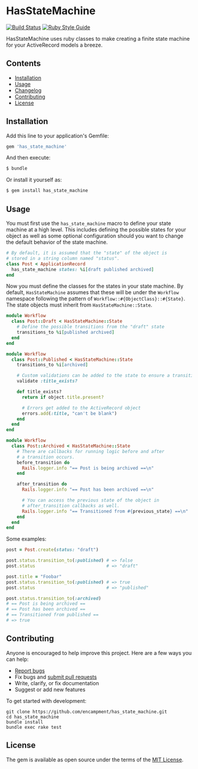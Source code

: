 # HasStateMachine

[![Build Status](https://github.com/bharget/has_state_machine/workflows/Tests/badge.svg)](https://github.com/bharget/has_state_machine/actions)
[![Ruby Style Guide](https://img.shields.io/badge/code_style-standard-brightgreen.svg)](https://github.com/testdouble/standard)

HasStateMachine uses ruby classes to make creating a finite state machine for your ActiveRecord models a breeze.

## Contents

- [Installation](#installation)
- [Usage](#usage)
- [Changelog](https://github.com/encampment/has_state_machine/blob/master/CHANGELOG.md)
- [Contributing](#contributing)
- [License](#license)

## Installation
Add this line to your application's Gemfile:

```ruby
gem 'has_state_machine'
```

And then execute:
```bash
$ bundle
```

Or install it yourself as:
```bash
$ gem install has_state_machine
```

## Usage

You must first use the `has_state_machine` macro to define your state machine at
a high level. This includes defining the possible states for your object as well
as some optional configuration should you want to change the default behavior of
the state machine.
```ruby
# By default, it is assumed that the "state" of the object is
# stored in a string column named "status".
class Post < ApplicationRecord
  has_state_machine states: %i[draft published archived]
end
```

Now you must define the classes for the states in your state machine. By default,
`HasStateMachine` assumes that these will be under the `Workflow` namespace following
the pattern of `Workflow::#{ObjectClass}::#{State}`. The state objects must inherit
from `HasStateMachine::State`.

```ruby
module Workflow
  class Post::Draft < HasStateMachine::State
    # Define the possible transitions from the "draft" state
    transitions_to %i[published archived]
  end
end

module Workflow
  class Post::Published < HasStateMachine::State
    transitions_to %i[archived]

    # Custom validations can be added to the state to ensure a transition is "valid"
    validate :title_exists?

    def title_exists?
      return if object.title.present?

      # Errors get added to the ActiveRecord object
      errors.add(:title, "can't be blank")
    end
  end
end

module Workflow
  class Post::Archived < HasStateMachine::State
    # There are callbacks for running logic before and after
    # a transition occurs.
    before_transition do
      Rails.logger.info "== Post is being archived ==\n"
    end

    after_transition do
      Rails.logger.info "== Post has been archived ==\n"

      # You can access the previous state of the object in
      # after_transition callbacks as well.
      Rails.logger.info "== Transitioned from #{previous_state} ==\n"
    end
  end
end
```

Some examples:

```ruby
post = Post.create(status: "draft")

post.status.transition_to(:published) # => false
post.status                           # => "draft"

post.title = "Foobar"
post.status.transition_to(:published) # => true
post.status                           # => "published"

post.status.transition_to(:archived)
# == Post is being archived ==
# == Post has been archived ==
# == Transitioned from published ==
# => true
```

## Contributing

Anyone is encouraged to help improve this project. Here are a few ways you can help:

- [Report bugs](https://github.com/encampment/has_state_machine/issues)
- Fix bugs and [submit pull requests](https://github.com/encampment/has_state_machine/pulls)
- Write, clarify, or fix documentation
- Suggest or add new features

To get started with development:

```
git clone https://github.com/encampment/has_state_machine.git
cd has_state_machine
bundle install
bundle exec rake test
```

## License
The gem is available as open source under the terms of the [MIT License](https://opensource.org/licenses/MIT).
